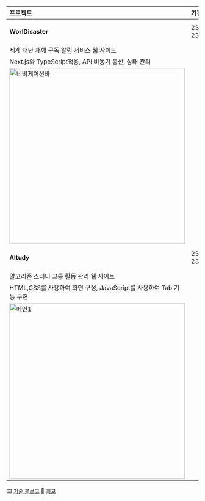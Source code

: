 |**프로젝트**|**기간**|**기술스택**|**GitHub**|**Blog**|
|:---|:---|:---|:---|:---|
|**WorlDisaster**|23.11.14-23.12.15|Next.js, TypeScript, Recoil|<a href="https://github.com/kimfield98/WorlDisaster" target="_blank">Repository</a>|<a href="" target="_blank">회고</a>|
|세계 재난 재해 구독 알림 서비스 웹 사이트|
|Next.js와 TypeScript적용, API 비동기 통신, 상태 관리|
|<img width="460" alt="네비게이션바" src="https://github.com/kimfield98/kimfield98/assets/141253939/a74f7149-a41a-46a8-b411-95c9596d2cb7">|
|**Altudy**|23.05.22-23.06.15|Django, Python, JavaScript|<a href="https://github.com/kimfield98/Altudy" target="_blank">Repository</a>|<a href="https://velog.io/@kimfield/%ED%9A%8C%EA%B3%A0-%EC%9D%B4%EB%B2%88-%ED%94%84%EB%A1%9C%EC%A0%9D%ED%8A%B8%EC%97%90%EC%84%9C%EB%8A%94-%EB%AC%B4%EC%97%87%EC%9D%84-%ED%96%88%EB%82%98%EC%9A%94" target="_blank">회고</a>|
|알고리즘 스터디 그룹 활동 관리 웹 사이트|
|HTML,CSS를 사용하여 화면 구성, JavaScript를 사용하여 Tab 기능 구현|
|<img width="460" alt="메인1" src="https://github.com/kimfield98/kimfield98/assets/141253939/3a9743bd-6ba4-4320-ad49-10281983017f">|

⌨️ [기술 블로그](https://kimfield.tistory.com/)
💭 [회고](https://velog.io/@kimfield/)
